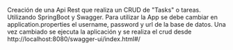 Creación de una Api Rest que realiza un CRUD de "Tasks" o tareas. Utilizando SpringBoot y Swagger.
Para utilizar la App se debe cambiar en application.properties el username, password y url de la base de datos.
Una vez cambiado se ejecuta la aplicación y se realiza el crud desde http://localhost:8080/swagger-ui/index.html#/
